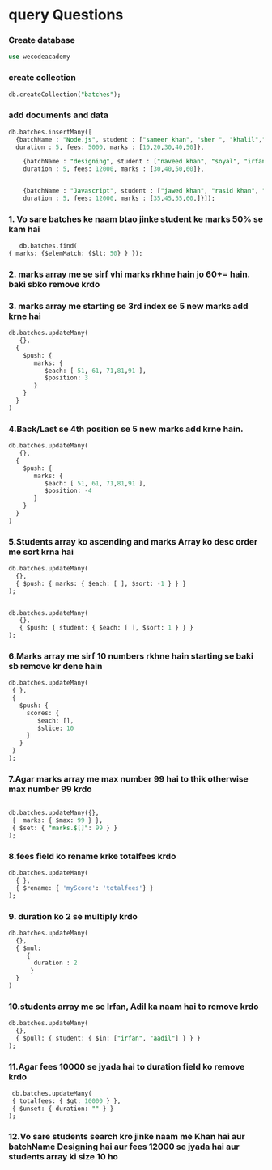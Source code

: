 # query Questions 
### Create database
```sql
use wecodeacademy
```
### create collection
```sql
db.createCollection("batches");
```
###  add documents and data
```sql
db.batches.insertMany([
  {batchName : "Node.js", student : ["sameer khan", "sher ", "khalil","aarif khan"],
  duration : 5, fees: 5000, marks : [10,20,30,40,50]},
  ```
```sql
    {batchName : "designing", student : ["naveed khan", "soyal", "irfan khan", "adil khan"], 
    duration : 5, fees: 12000, marks : [30,40,50,60]},
```
```sql

    {batchName : "Javascript", student : ["jawed khan", "rasid khan", "frman khan", "sam khan"],
    duration : 5, fees: 12000, marks : [35,45,55,60,]}]);
  ```
 ### 1. Vo sare batches ke naam btao jinke student ke marks 50% se kam hai
  ```sql
     db.batches.find(
  { marks: {$elemMatch: {$lt: 50} } });
  ```

### 2. marks array me se sirf vhi marks rkhne hain jo 60+= hain. baki sbko remove krdo
### 3. marks array me starting se 3rd index se 5 new marks add krne hai 
 ```sql
 db.batches.updateMany(
    {},
   {
     $push: {
        marks: {
           $each: [ 51, 61, 71,81,91 ],
           $position: 3
        }
     }
   }
)
```
### 4.Back/Last se 4th position se 5 new marks add krne hain.
 ```sql
 db.batches.updateMany(
    {},
   {
     $push: {
        marks: {
           $each: [ 51, 61, 71,81,91 ],
           $position: -4
        }
     }
   }
)
```
 ### 5.Students array ko ascending and marks Array ko desc order me sort krna hai 
 ```sql
db.batches.updateMany(
   {},
   { $push: { marks: { $each: [ ], $sort: -1 } } }
);
```
```sql

db.batches.updateMany(
   {},
   { $push: { student: { $each: [ ], $sort: 1 } } }
);

```
 ### 6.Marks array me sirf 10 numbers rkhne hain starting se baki sb remove kr dene hain
 ```sql
 db.batches.updateMany(
  { },
  {
    $push: {
      scores: {
         $each: [],
         $slice: 10
      }
    }
  }
);
```
###  7.Agar marks array me max number 99 hai to thik otherwise max number 99 krdo
 ```sql

db.batches.updateMany({},
  {  marks: { $max: 99 } },
  { $set: { "marks.$[]": 99 } }
);
```
### 8.fees field ko rename krke totalfees krdo 
 ```sql
 db.batches.updateMany(
   { },
   { $rename: { 'myScore': 'totalfees'} }
);
```
### 9. duration ko 2 se multiply krdo 
 ```sql
 db.batches.updateMany(
   {},
   { $mul:
      {
        duration : 2
       }
   }
)
```
 ### 10.students array me se Irfan, Adil ka naam hai to remove krdo
```sql
db.batches.updateMany(
  {},
  { $pull: { student: { $in: ["irfan", "aadil"] } } }
);
```

 ### 11.Agar fees 10000 se jyada hai to duration field ko remove krdo
 ```sql
  db.batches.updateMany(
  { totalfees: { $gt: 10000 } },
  { $unset: { duration: "" } }
);
```

 ### 12.Vo sare students search kro jinke naam me Khan hai aur batchName Designing hai aur fees 12000 se jyada hai aur students array ki size 10 ho

